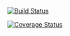 [![Build Status](https://travis-ci.com/wayter95/clean-ts-api.svg?branch=main)](https://travis-ci.com/wayter95/clean-ts-api)

[![Coverage Status](https://coveralls.io/repos/github/wayter95/clean-ts-api/badge.svg?branch=main)](https://coveralls.io/github/wayter95/clean-ts-api?branch=main)